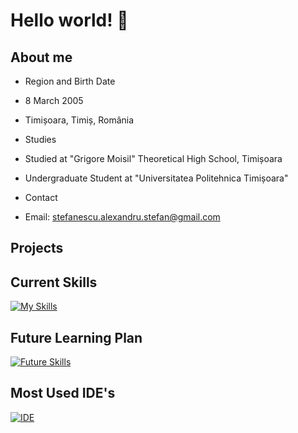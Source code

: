 # Hello world! 👋
## About me
* Region and Birth Date
- 8 March 2005

- Timișoara, Timiș, România

* Studies
- Studied at "Grigore Moisil" Theoretical High School, Timișoara

- Undergraduate Student at "Universitatea Politehnica Timișoara"

* Contact
- Email: stefanescu.alexandru.stefan@gmail.com

## Projects
## Current Skills
[![My Skills](https://skillicons.dev/icons?i=c,cpp,py,matlab&theme=dark)](https://skillicons.dev)
## Future Learning Plan
[![Future Skills](https://skillicons.dev/icons?i=html,css,js,react,java&theme=dark)](https://skillicons.dev)
## Most Used IDE's
[![IDE](https://skillicons.dev/icons?i=emacs,vscode,pycharm&theme=dark)](https://skillicons.dev)
<!--
**Alexandru005/Alexandru005** is a ✨ _special_ ✨ repository because its `README.md` (this file) appears on your GitHub profile.

Here are some ideas to get you started:

- 🔭 I’m currently working on ...
- 🌱 I’m currently learning ...
- 👯 I’m looking to collaborate on ...
- 🤔 I’m looking for help with ...
- 💬 Ask me about ...
- 📫 How to reach me: ...
- 😄 Pronouns: ...
- ⚡ Fun fact: ...
-->

